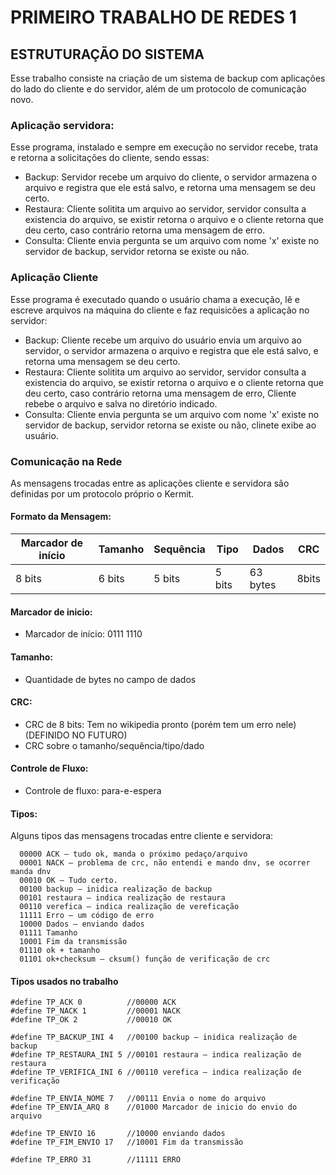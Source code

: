 # PRIMEIRO TRABALHO DE REDES 1
## ESTRUTURAÇÃO DO SISTEMA
Esse trabalho consiste na criação de um sistema de backup com aplicações do lado do cliente e do servidor, além de um protocolo de comunicação novo.
### Aplicação servidora:
Esse programa, instalado e sempre em execução no servidor recebe, trata e retorna a solicitações do cliente, sendo essas:
  - Backup: Servidor recebe um arquivo do cliente, o servidor armazena o arquivo e registra que ele está salvo, e retorna uma mensagem se deu certo.
  - Restaura: Cliente solitita um arquivo ao servidor, servidor consulta a existencia do arquivo, se existir retorna o arquivo e o cliente retorna que deu certo, caso contrário retorna uma mensagem de erro.
  - Consulta: Cliente envia pergunta se um arquivo com nome 'x' existe no servidor de backup, servidor retorna se existe ou não.

### Aplicação Cliente
Esse programa é executado quando o usuário chama a execução, lê e escreve arquivos na máquina do cliente e faz requisicões a aplicação no servidor:
  - Backup: Cliente recebe um arquivo do usuário envia um arquivo ao servidor, o servidor armazena o arquivo e registra que ele está salvo, e retorna uma mensagem se deu certo.
  - Restaura: Cliente solitita um arquivo ao servidor, servidor consulta a existencia do arquivo, se existir retorna o arquivo e o cliente retorna que deu certo, caso contrário retorna uma mensagem de erro, Cliente rebebe o arquivo e salva no diretório indicado.
  - Consulta: Cliente envia pergunta se um arquivo com nome 'x' existe no servidor de backup, servidor retorna se existe ou não, clinete exibe ao usuário.

### Comunicação na Rede
As mensagens trocadas entre as aplicações cliente e servidora são definidas por um protocolo próprio o Kermit.

#### Formato da Mensagem:

   Marcador de início   | Tamanho      | Sequência    | Tipo    | Dados        | CRC  |
|-----------------------|--------------|--------------|---------|--------------|------|
  8 bits                |   6 bits     |    5 bits    |  5 bits |  63 bytes    | 8bits

#### Marcador de inicio:
  - Marcador de início: 0111 1110 

#### Tamanho:
  - Quantidade de bytes no campo de dados

#### CRC:
  - CRC de 8 bits: Tem no wikipedia pronto (porém tem um erro nele) (DEFINIDO NO FUTURO) 
  - CRC sobre o tamanho/sequência/tipo/dado

#### Controle de Fluxo:
  - Controle de fluxo: para-e-espera

#### Tipos:
Alguns tipos das mensagens trocadas entre cliente e servidora:
```
  00000 ACK – tudo ok, manda o próximo pedaço/arquivo
  00001 NACK – problema de crc, não entendi e mando dnv, se ocorrer manda dnv
  00010 OK – Tudo certo.
  00100 backup – inidica realização de backup
  00101 restaura – indica realização de restaura
  00110 verefica – indica realização de vereficação
  11111 Erro – um código de erro
  10000 Dados – enviando dados
  01111 Tamanho
  10001 Fim da transmissão
  01110 ok + tamanho
  01101 ok+checksum – cksum() função de verificação de crc
```

#### Tipos usados no trabalho
```
#define TP_ACK 0          //00000 ACK
#define TP_NACK 1         //00001 NACK
#define TP_OK 2           //00010 OK

#define TP_BACKUP_INI 4   //00100 backup – inidica realização de backup
#define TP_RESTAURA_INI 5 //00101 restaura – indica realização de restaura
#define TP_VERIFICA_INI 6 //00110 verefica – indica realização de verificação

#define TP_ENVIA_NOME 7   //00111 Envia o nome do arquivo
#define TP_ENVIA_ARQ 8    //01000 Marcador de inicio do envio do arquivo

#define TP_ENVIO 16       //10000 enviando dados
#define TP_FIM_ENVIO 17   //10001 Fim da transmissão

#define TP_ERRO 31        //11111 ERRO
```
